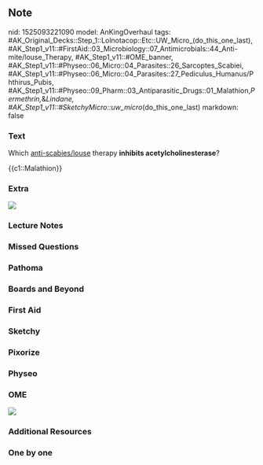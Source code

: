## Note
nid: 1525093221090
model: AnKingOverhaul
tags: #AK_Original_Decks::Step_1::Lolnotacop::Etc::UW_Micro_(do_this_one_last), #AK_Step1_v11::#FirstAid::03_Microbiology::07_Antimicrobials::44_Anti-mite/louse_Therapy, #AK_Step1_v11::#OME_banner, #AK_Step1_v11::#Physeo::06_Micro::04_Parasites::26_Sarcoptes_Scabiei, #AK_Step1_v11::#Physeo::06_Micro::04_Parasites::27_Pediculus_Humanus/Phthirus_Pubis, #AK_Step1_v11::#Physeo::09_Pharm::03_Antiparasitic_Drugs::01_Malathion,_Permethrin,_&_Lindane, #AK_Step1_v11::#SketchyMicro::uw_micro_(do_this_one_last)
markdown: false

### Text
Which <u>anti-scabies/louse</u> therapy <b>inhibits
acetylcholinesterase</b>?
<div>
  {{c1::Malathion}}
</div>

### Extra
<img src="Xnip2018-04-30_08-59-36.jpg">

### Lecture Notes


### Missed Questions


### Pathoma


### Boards and Beyond


### First Aid


### Sketchy


### Pixorize


### Physeo


### OME
<div class="ome-widget">
  <a href="https://onlinemeded.org?ref=anki"><img src=
  "_OME_AnkiFlashcards_General_4.png"></a>
</div>

### Additional Resources


### One by one

